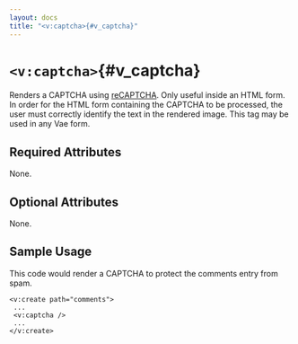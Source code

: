 ```yaml
---
layout: docs
title: "<v:captcha>{#v_captcha}"
---
```


# `<v:captcha>`{#v_captcha}

Renders a CAPTCHA using [reCAPTCHA](http://recaptcha.net/). Only useful
inside an HTML form. In order for the HTML form containing the CAPTCHA
to be processed, the user must correctly identify the text in the
rendered image. This tag may be used in any Vae form.

## Required Attributes

None.

## Optional Attributes

None.

## Sample Usage

This code would render a CAPTCHA to protect the comments entry from
spam.

    <v:create path="comments">
     ...
     <v:captcha />
     ...
    </v:create>
